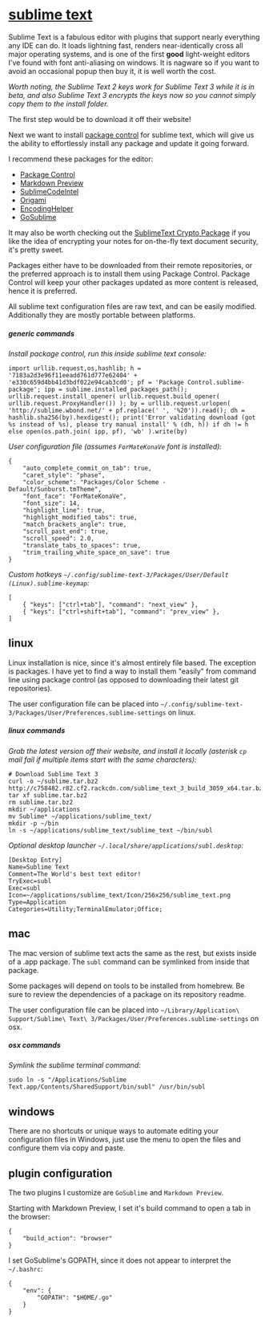 
# [sublime text](http://www.sublimetext.com/)

Sublime Text is a fabulous editor with plugins that support nearly everything any IDE can do.  It loads lightning fast, renders near-identically cross all major operating systems, and is one of the first **good** light-weight editors I've found with font anti-aliasing on windows.  It is nagware so if you want to avoid an occasional popup then buy it, it is well worth the cost.

_Worth noting, the Sublime Text 2 keys work for Sublime Text 3 while it is in beta, and also Sublime Text 3 encrypts the keys now so you cannot simply copy them to the install folder._

The first step would be to download it off their website!

Next we want to install [package control](https://sublime.wbond.net/installation) for sublime text, which will give us the ability to effortlessly install any package and update it going forward.

I recommend these packages for the editor:

- [Package Control](https://sublime.wbond.net/)
- [Markdown Preview](https://github.com/revolunet/sublimetext-markdown-preview)
- [SublimeCodeIntel](https://github.com/SublimeCodeIntel/SublimeCodeIntel)
- [Origami](https://github.com/SublimeText/Origami)
- [EncodingHelper](https://github.com/SublimeText/EncodingHelper)
- [GoSublime](https://github.com/DisposaBoy/GoSublime)

It may also be worth checking out the [SublimeText Crypto Package](https://github.com/mediaupstream/SublimeText-Crypto) if you like the idea of encrypting your notes for on-the-fly text document security, it's pretty sweet.

Packages either have to be downloaded from their remote repositories, or the preferred approach is to install them using Package Control.  Package Control will keep your other packages updated as more content is released, hence it is preferred.

All sublime text configuration files are raw text, and can be easily modified.  Additionally they are mostly portable between platforms.


##### generic commands

_Install package control, run this inside sublime text console:_

    import urllib.request,os,hashlib; h = '7183a2d3e96f11eeadd761d777e62404' + 'e330c659d4bb41d3bdf022e94cab3cd0'; pf = 'Package Control.sublime-package'; ipp = sublime.installed_packages_path(); urllib.request.install_opener( urllib.request.build_opener( urllib.request.ProxyHandler()) ); by = urllib.request.urlopen( 'http://sublime.wbond.net/' + pf.replace(' ', '%20')).read(); dh = hashlib.sha256(by).hexdigest(); print('Error validating download (got %s instead of %s), please try manual install' % (dh, h)) if dh != h else open(os.path.join( ipp, pf), 'wb' ).write(by)

_User configuration file (assumes `ForMateKonaVe` font is installed):_

    {
        "auto_complete_commit_on_tab": true,
        "caret_style": "phase",
        "color_scheme": "Packages/Color Scheme - Default/Sunburst.tmTheme",
        "font_face": "ForMateKonaVe",
        "font_size": 14,
        "highlight_line": true,
        "highlight_modified_tabs": true,
        "match_brackets_angle": true,
        "scroll_past_end": true,
        "scroll_speed": 2.0,
        "translate_tabs_to_spaces": true,
        "trim_trailing_white_space_on_save": true
    }

_Custom hotkeys `~/.config/sublime-text-3/Packages/User/Default (Linux).sublime-keymap`:_

    [
        { "keys": ["ctrl+tab"], "command": "next_view" },
        { "keys": ["ctrl+shift+tab"], "command": "prev_view" },
    ]


## linux

Linux installation is nice, since it's almost entirely file based.  The exception is packages.  I have yet to find a way to install them "easily" from command line using package control (as opposed to downloading their latest git repositories).

The user configuration file can be placed into `~/.config/sublime-text-3/Packages/User/Preferences.sublime-settings` on linux.


##### linux commands

_Grab the latest version off their website, and install it locally (asterisk `cp` mail fail if multiple items start with the same characters):_

    # Download Sublime Text 3
    curl -o ~/sublime.tar.bz2 http://c758482.r82.cf2.rackcdn.com/sublime_text_3_build_3059_x64.tar.bz2
    tar xf sublime.tar.bz2
    rm sublime.tar.bz2
    mkdir ~/applications
    mv Sublime* ~/applications/sublime_text/
    mkdir -p ~/bin
    ln -s ~/applications/sublime_text/sublime_text ~/bin/subl

_Optional desktop launcher `~/.local/share/applications/subl.desktop`:_

    [Desktop Entry]
    Name=Sublime Text
    Comment=The World's best text editor!
    TryExec=subl
    Exec=subl
    Icon=~/applications/sublime_text/Icon/256x256/sublime_text.png
    Type=Application
    Categories=Utility;TerminalEmulator;Office;


## mac

The mac version of sublime text acts the same as the rest, but exists inside of a .app package.  The `subl` command can be symlinked from inside that package.

Some packages will depend on tools to be installed from homebrew.  Be sure to review the dependencies of a package on its repository readme.

The user configuration file can be placed into `~/Library/Application\ Support/Sublime\ Text\ 3/Packages/User/Preferences.sublime-settings` on osx.


##### osx commands

_Symlink the sublime terminal command:_

    sudo ln -s "/Applications/Sublime Text.app/Contents/SharedSupport/bin/subl" /usr/bin/subl


## windows

There are no shortcuts or unique ways to automate editing your configuration files in Windows, just use the menu to open the files and configure them via copy and paste.


## plugin configuration

The two plugins I customize are `GoSublime` and `Markdown Preview`.

Starting with Markdown Preview, I set it's build command to open a tab in the browser:

    {
        "build_action": "browser"
    }

I set GoSublime's GOPATH, since it does not appear to interpret the `~/.bashrc`:

    {
        "env": {
            "GOPATH": "$HOME/.go"
        }
    }


